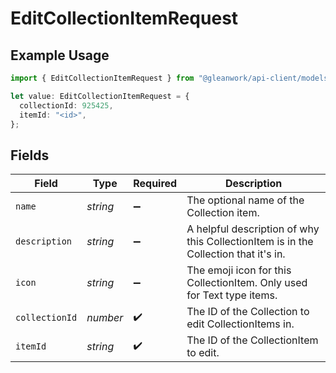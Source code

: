# EditCollectionItemRequest

## Example Usage

```typescript
import { EditCollectionItemRequest } from "@gleanwork/api-client/models/components";

let value: EditCollectionItemRequest = {
  collectionId: 925425,
  itemId: "<id>",
};
```

## Fields

| Field                                                                               | Type                                                                                | Required                                                                            | Description                                                                         |
| ----------------------------------------------------------------------------------- | ----------------------------------------------------------------------------------- | ----------------------------------------------------------------------------------- | ----------------------------------------------------------------------------------- |
| `name`                                                                              | *string*                                                                            | :heavy_minus_sign:                                                                  | The optional name of the Collection item.                                           |
| `description`                                                                       | *string*                                                                            | :heavy_minus_sign:                                                                  | A helpful description of why this CollectionItem is in the Collection that it's in. |
| `icon`                                                                              | *string*                                                                            | :heavy_minus_sign:                                                                  | The emoji icon for this CollectionItem. Only used for Text type items.              |
| `collectionId`                                                                      | *number*                                                                            | :heavy_check_mark:                                                                  | The ID of the Collection to edit CollectionItems in.                                |
| `itemId`                                                                            | *string*                                                                            | :heavy_check_mark:                                                                  | The ID of the CollectionItem to edit.                                               |